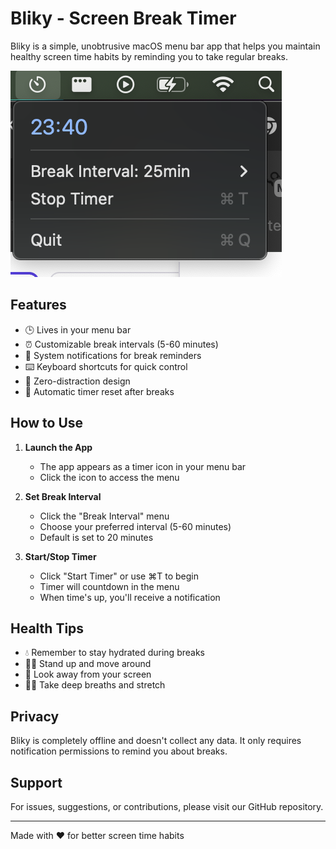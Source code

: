 # Bliky - Screen Break Timer

Bliky is a simple, unobtrusive macOS menu bar app that helps you maintain healthy screen 
time habits by reminding you to take regular breaks.


<!-- embed screenshot -->
[![Bliky](https://raw.githubusercontent.com/sonigeez/Bliky/main/screenshot.png)](https://github.com/sonigeez/Bliky)


## Features

- 🕒 Lives in your menu bar
- ⏰ Customizable break intervals (5-60 minutes)
- 🔔 System notifications for break reminders
- ⌨️ Keyboard shortcuts for quick control
- 🎯 Zero-distraction design
- 🔄 Automatic timer reset after breaks

## How to Use

1. **Launch the App**
   - The app appears as a timer icon in your menu bar
   - Click the icon to access the menu

2. **Set Break Interval**
   - Click the "Break Interval" menu
   - Choose your preferred interval (5-60 minutes)
   - Default is set to 20 minutes

3. **Start/Stop Timer**
   - Click "Start Timer" or use ⌘T to begin
   - Timer will countdown in the menu
   - When time's up, you'll receive a notification



## Health Tips

- 💧 Remember to stay hydrated during breaks
- 🚶‍♂️ Stand up and move around
- 👀 Look away from your screen
- 🧘‍♂️ Take deep breaths and stretch


## Privacy

Bliky is completely offline and doesn't collect any data. It only requires notification permissions to remind you about breaks.

## Support

For issues, suggestions, or contributions, please visit our GitHub repository.

---
Made with ❤️ for better screen time habits
